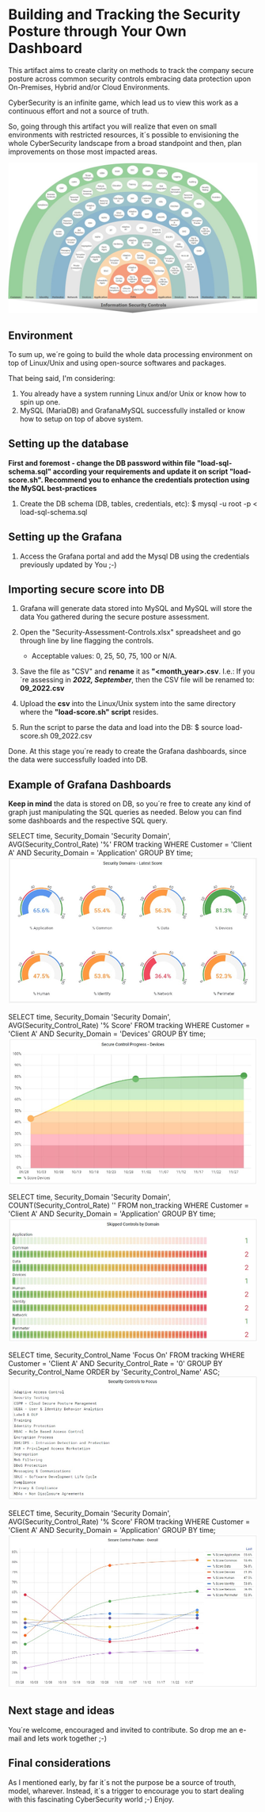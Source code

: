 # Building and Tracking the Security Posture through Your Own Dashboard

This artifact aims to create clarity on methods to track the company secure posture across common security controls embracing data protection upon On-Premises, Hybrid and/or Cloud Environments.

CyberSecurity is an infinite game, which lead us to view this work as a continuous effort and not a source of truth.

So, going through this artifact you will realize that even on small environments with restricted resources, it´s possible to envisioning the whole CyberSecurity landscape from a broad standpoint and then, plan improvements on those most impacted areas.

![InformationSecurityControl](https://github.com/robertson-diasjr/security-labs/blob/main/PostureDashboard/6.jpg)

## Environment

To sum up, we´re going to build the whole data processing environment on top of Linux/Unix and using open-source softwares and packages.

That being said, I'm considering:

1. You already have a system running Linux and/or Unix or know how to spin up one.
2. MySQL (MariaDB) and GrafanaMySQL successfully installed or know how to setup on top of above system.

## Setting up the database

**First and foremost - change the DB password within file "load-sql-schema.sql" according your requirements and update it on script "load-score.sh". Recommend you to enhance the credentials protection using the MySQL best-practices**

1. Create the DB schema (DB, tables, credentials, etc): $ mysql -u root -p < load-sql-schema.sql

## Setting up the Grafana
1. Access the Grafana portal and add the Mysql DB using the credentials previously updated by You ;-)

## Importing secure score into DB
1. Grafana will generate data stored into MySQL and MySQL will store the data You gathered during the secure posture assessment.

2. Open the "Security-Assessment-Controls.xlsx" spreadsheet and go through line by line flagging the controls. 
   - Acceptable values: 0, 25, 50, 75, 100 or N/A.

3. Save the file as "CSV" and **rename** it as **"<month_year>.csv**. I.e.: If you´re assessing in ***2022, September***, then the CSV file will be renamed to: **09_2022.csv**

4. Upload the **csv** into the Linux/Unix system into the same directory where the **"load-score.sh" script** resides.

5. Run the script to parse the data and load into the DB: $ source load-score.sh 09_2022.csv

Done. At this stage you´re ready to create the Grafana dashboards, since the data were successfully loaded into DB.

## Example of Grafana Dashboards

**Keep in mind** the data is stored on DB, so you´re free to create any kind of graph just manipulating the SQL queries as needed. 
Below you can find some dashboards and the respective SQL query.


SELECT time, Security_Domain 'Security Domain', AVG(Security_Control_Rate) '%' FROM tracking WHERE Customer = 'Client A' AND Security_Domain = 'Application' GROUP BY time;
![Latest_Score](https://github.com/robertson-diasjr/security-labs/blob/main/PostureDashboard/1.jpg)

SELECT time, Security_Domain 'Security Domain', AVG(Security_Control_Rate) '% Score' FROM tracking WHERE Customer = 'Client A' AND Security_Domain = 'Devices' GROUP BY time;
![Progress](https://github.com/robertson-diasjr/security-labs/blob/main/PostureDashboard/2.jpg)

SELECT time, Security_Domain 'Security Domain', COUNT(Security_Control_Rate) '' FROM non_tracking WHERE Customer = 'Client A' AND Security_Domain = 'Application' GROUP BY time;
![Progress](https://github.com/robertson-diasjr/security-labs/blob/main/PostureDashboard/3.jpg)

SELECT time, Security_Control_Name 'Focus On' FROM tracking WHERE Customer = 'Client A' AND Security_Control_Rate = '0' GROUP BY Security_Control_Name ORDER by 'Security_Control_Name' ASC;
![ToFocus](https://github.com/robertson-diasjr/security-labs/blob/main/PostureDashboard/4.jpg)

SELECT time, Security_Domain 'Security Domain', AVG(Security_Control_Rate) '% Score' FROM tracking WHERE Customer = 'Client A' AND Security_Domain = 'Application' GROUP BY time;
![OverallPosture](https://github.com/robertson-diasjr/security-labs/blob/main/PostureDashboard/5.jpg)

## Next stage and ideas
You´re welcome, encouraged and invited to contribute. So drop me an e-mail and lets work together ;-)

## Final considerations
As I mentioned early, by far it´s not the purpose be a source of trouth, model, wharever. Instead, it´s a trigger to encourage you to start dealing with this fascinating CyberSecurity world ;-) Enjoy.
